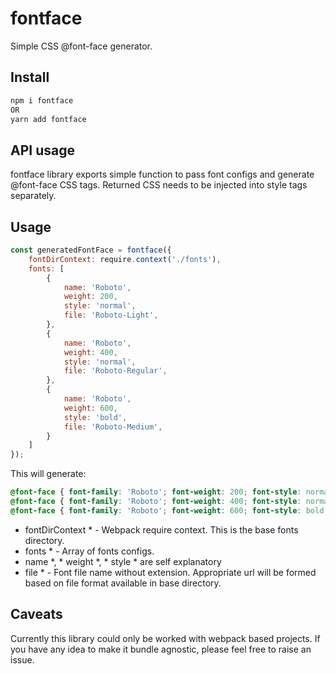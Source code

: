# fontface

Simple CSS @font-face generator.

## Install
```javascript
npm i fontface
OR
yarn add fontface
```

## API usage
fontface library exports simple function to pass font configs and generate @font-face CSS tags.
Returned CSS needs to be injected into style tags separately.

## Usage

```javascript
const generatedFontFace = fontface({
    fontDirContext: require.context('./fonts'),
    fonts: [
        {
            name: 'Roboto',
            weight: 200,
            style: 'normal',
            file: 'Roboto-Light',
        },
        {
            name: 'Roboto',
            weight: 400,
            style: 'normal',
            file: 'Roboto-Regular',
        },
        {
            name: 'Roboto',
            weight: 600,
            style: 'bold',
            file: 'Roboto-Medium',
        }
    ]
});
```

This will generate:

```CSS
@font-face { font-family: 'Roboto'; font-weight: 200; font-style: normal; src: url('/static/media/Roboto-Light.88823c20.ttf') format('truetype'); }
@font-face { font-family: 'Roboto'; font-weight: 400; font-style: normal; src: url('/static/media/Roboto-Regular.11eabca2.ttf') format('truetype'); }
@font-face { font-family: 'Roboto'; font-weight: 600; font-style: bold; src: url('/static/media/Roboto-Medium.58aef543.ttf') format('truetype'); }
```

* fontDirContext * - Webpack require context. This is the base fonts directory.
* fonts * - Array of fonts configs.
* name *, * weight *, * style * are self explanatory
* file * - Font file name without extension. Appropriate url will be formed based on file format available in base directory. 

## Caveats
Currently this library could only be worked with webpack based projects.
If you have any idea to make it bundle agnostic, please feel free to raise an issue. 

